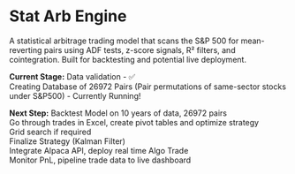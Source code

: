 # Stat Arb Engine

A statistical arbitrage trading model that scans the S&P 500 for mean-reverting pairs using ADF tests, z-score signals, R² filters, and cointegration. Built for backtesting and potential live deployment.  

**Current Stage:**
Data validation - ✅  
Creating Database of 26972 Pairs (Pair permutations of same-sector stocks under S&P500) - Currently Running!  

**Next Step:**
Backtest Model on 10 years of data, 26972 pairs  
Go through trades in Excel, create pivot tables and optimize strategy  
Grid search if required  
Finalize Strategy (Kalman Filter)  
Integrate Alpaca API, deploy real time Algo Trade  
Monitor PnL, pipeline trade data to live dashboard  
